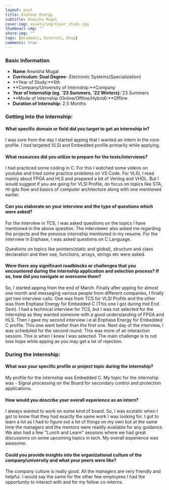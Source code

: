 ```yaml
---
layout: post
title: Enphase Energy
subtitle: Anwisha Mugal
cover-img: assets/img/Cover_study.jpg
thumbnail-img: ""
share-img: ""
tags: [Academic, External, Blog]
comments: true
---
```



### Basic Information

- **Name** Anwisha Mugal
- **Curriculum: Dual Degree-** Electronic Systems(Specialization)
- **Year of Study:**5th
- **Company/University of Internship:**Company
- **Year of Internship (eg. \'23 Summers, \'22 Winters):**'23 Summers
- **Mode of Internship (Online/Offline/Hybrid):**Offline
- **Duration of Internship:** 2.5 Months

### Getting into the Internship:

#### What specific domain or field did you target to get an internship in?
I was sure from the day I started apping that I wanted an intern in
the core profile. I had targeted VLSI and Embedded profile primarily
while applying.

#### What resources did you utilize to prepare for the tests/interviews?

I had practiced some coding in C. For this I watched some videos on
youtube and tried some practice problems on VS Code. For VLSI, I read
mainly about FPGA and HLS and prepared a bit of Verilog and VHDL. But
I would suggest if you are going for VLSI Profile, do focus on topics
like STA, rtl-gds flow and basics of computer architecture along with
one mentioned earlier.

#### Can you elaborate on your interview and the type of questions which were asked?

For the interview in TCS, I was asked questions on the topics I have
mentioned in the above question. The interviewer also asked me
regarding the projects and the previous internship mentioned in my
resume. For the interview in Enphase, I was asked questions on C
Language.

Questions on topics like pointers(static and global), structure and
class declaration and their use, functions, arrays, strings etc were
asked.

#### Were there any significant roadblocks or challenges that you encountered during the internship application and selection process? If so, how did you navigate or overcome them?

So, I started apping from the end of March. Finally after apping for
almost one month and messaging various people from different
companies, I finally got two interview calls. One was from TCS for
VLSI Profile and the other was from Enphase Energy for Embedded C
(This one I got during mid End Sem). I had a technical interview for
TCS, but I was not selected for the internship as they wanted someone
with a good understanding of FPGA and HLS. Then I gave my second
interview i.e at Enphase Energy for Embedded C profile. This one went
better than the first one. Next day of the interview, I was scheduled
for the second round. This was more of an interaction session. This is
when I knew I was selected. The main challenge is to not lose hope
while apping as you may get a lot of rejection.

### During the internship:

#### What was your specific profile or project topic during the internship?

My profile for the internship was Embedded C. My topic for the
internship was - Signal processing on the Board for secondary control
and protection applications.

#### How would you describe your overall experience as an intern?

I always wanted to work on some kind of board. So, I was ecstatic when
I got to know that they had exactly the same work I was looking for. I
got to learn a lot as I had to figure out a lot of things on my own
but at the same time the managers and the mentors were readily
available for any guidance. We also had a few "Lunch and Learn"
sessions where we had great discussions on some upcoming topics in
tech. My overall experience was awesome.

#### Could you provide insights into the organizational culture of the company/university and what your peers were like?

The company culture is really good. All the managers are very friendly
and helpful. I would say the same for the other few employees I had
the opportunity to interact with and for my fellow co-interns.




